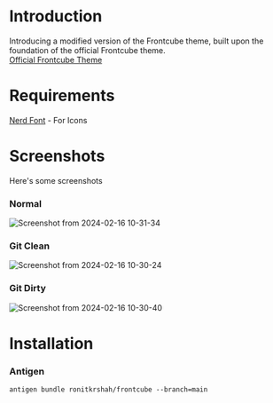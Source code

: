 # Introduction
Introducing a modified version of the Frontcube theme, built upon the foundation of the official Frontcube theme.  
[Official Frontcube Theme](https://github.com/ornicar/oh-my-zsh/blob/master/themes/frontcube.zsh-theme)  

# Requirements
[Nerd Font](https://www.nerdfonts.com/) - For Icons

# Screenshots
Here's some screenshots  

### Normal
![Screenshot from 2024-02-16 10-31-34](https://github.com/ronitkrshah/frontcube/assets/118371892/1382155c-4d6c-4f35-944a-eefc37660b30)

### Git Clean
![Screenshot from 2024-02-16 10-30-24](https://github.com/ronitkrshah/frontcube/assets/118371892/81c33b6d-d75c-48c3-bc7e-697621b46eaf)

### Git Dirty
![Screenshot from 2024-02-16 10-30-40](https://github.com/ronitkrshah/frontcube/assets/118371892/5cfe1ea5-939d-4aff-a1c0-5577bae5244a)

# Installation
### Antigen
```
antigen bundle ronitkrshah/frontcube --branch=main
```

